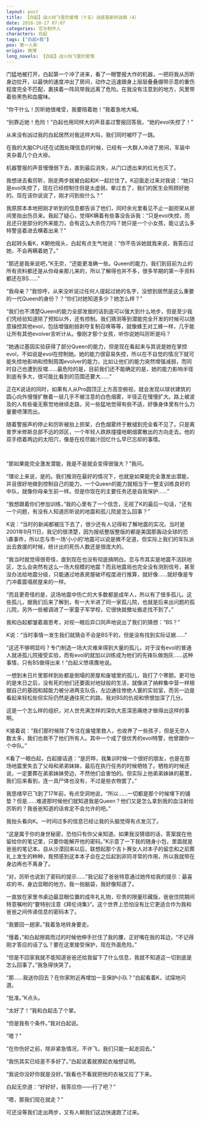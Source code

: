 ```yaml
---
layout: post
title: 【白起】战火纷飞里的爱情（十五）谜底是新的谜面（4）
date: 2018-10-17 07:07
categories: 恋与制作人
characters: 白起
tags: ["白起×我"]
pov: 第一人称
origin: 微博
long_novels: 【白起】战火纷飞里的爱情
---
```


门猛地被打开，白起第一个冲了进来，看了一眼警报大作的机器，一把将我从厉昕身边拉开，以最快的速度冲出了房间，动作之迅速跟身上层层叠叠绷带示意的重伤程度完全不匹配，裹挟着一阵风带我远离了危险。在我没有注意到的地方，风里带着些黑色和血腥味。

“你干什么！厉昕她很难受，我要陪着她！”我着急地大喊。

“别靠近她！危险！”白起也用同样大的声音盖过警报回答我，“她的evol失控了！”

从来没有凶过我的白起居然对我这样大叫，我们同时被吓了一跳。

在我的大脑CPU还在试图处理信息的时候，已经有一大群人冲进了房间，军装中夹杂着几个白大褂。

机器警报的声音慢慢弱下去，直到最后消失，从门口透出来的红光也灭了。

我想进去看厉昕，刚走两步就被白起和K一起拦住了。K迎面走过来对我说：“她只是evol失控了，现在已经控制住但是太虚弱，晕过去了，我们的医生会照顾好她的。现在该你说说了，刚才问到些什么？”

我原原本本地把刚才听到的信息都告诉了他们，同时余光里看见不止一副担架从房间里抬出伤员来。我起了疑心，觉得K瞒着有些事没告诉我：“只是evol失控，而且还只是部分的外来能力，会有这么大杀伤力吗？她只是一个小女孩，能让这么多特警竖着进去横着出来？”

白起转头看K，K朝他摇头，白起有点生气地说：“你不告诉她就我来说，我答应过她，不会再瞒着她了。”

“那还是我来说吧，”K无奈，“还能更准确一些。Queen的能力，我们到目前为止的所有资料都还是从你母亲那儿来的，所以了解得也并不多，很多早期的第一手资料都还在BS……”

“我母亲？”我惊呼，从来没听说过任何人提起过她的名字，没想到居然是这么重要的一代Queen的身份？？“你们对她知道多少？她怎么样？”

“我们也不清楚Queen的能力全部发掘的话到底可以强大到什么地步，但是至少我们凭经验知道除了预知以外，还有控制。我们猜测等到潜能完全开发的时候可以随意操控其他evol，包括增强削弱剥夺复制召唤等等，就像蜂王对工蜂一样，几乎能让所有其他evolver言听计从。像刚才那个女孩，听你说她叫厉昕是吗？

“她通过基因实验获得了部分Queen的能力，但是现在看起来与其说是她在掌控evol，不如说是evol在控制她。她的能力很容易失控，所以在不自觉的情况下就可能失控地影响和控制周围evolver的能力，比如让他们的能力突然增强减弱，而同时自己也遭到反噬……最危险的是，目前我们还不能确定的是，她的能力影响半径到底有多大，很可能比看到的范围还要大……”

正在K说话的同时，如果有人从Pro圆顶正上方高空俯视，就会发现以球状建筑的圆心向外慢慢扩散着一层几乎不被注意的白色烟雾，半径正在慢慢扩大。路上被波及的人有些毫无察觉地继续走路，另一些猛地觉得有些不适，好像身体里有什么力量要喷薄而出。

随着警报声的停止和厉昕被抬上担架，白色烟雾终于散褪到完全看不见了。只是离普罗米修斯总部不远的郊区，一个年轻人跌跌撞撞地朝烟雾散出的方向走去。他的双手捂着两边的太阳穴，像是在绞尽脑汁回忆什么早已忘却的事情。

<br>

“那如果能完全激发潜能，我是不是就会变得很强大？”我问。

“理论上来说，是的。我们推测在最好的情况下，也就是如果能完全激发出潜能，并且很好地做到控制自己的能力，一个Queen的能力就相当于一整支训练良好的中队，就像你母亲生前一样。但是你现在的主要任务还是自我保护……”

“我想跟着你们参加训练，”我的心里有了一个信念，无视了K的最后一句话，“还有一个问题，有没有人知道厉昕说的地震和孤儿院是怎么回事？”

K说：“当时的新闻都被压下去了，很少还有人记得和了解地震的实况。当时是2001年9月11日，我记的很清楚，因为报纸整版整版的都是美国那轰动全球的恐\袭事件，所以恋与市一场‘小小的’地震可以说是微不足道，但实际上我们的军队派出去救援的时候，统计出的死伤人数还是很庞大的。

“我当时就觉得很奇怪，直到现在也没有彻底搞明白。恋与市其实是地震不活跃地区，怎么会突然有这么一场大规模的地震？而且地震局也完全没有测到信号，甚至没办法给地震分级，只能通过地表房屋破坏程度进行推算，就好像……就好像是专门冲着震塌房屋来的一样。

“而且更奇怪的是，这场地震中伤亡的大多数都是成年人，所以有了很多孤儿。这些孤儿，据我们后来了解到，有一大半进了同一家孤儿院，也就是后来出问题的孤儿院，另外一些被调进了一家童子军学校，它很快就撤址搬走找不到了。”

我和白起都皱着眉思考，对视一眼后异口同声地说出了我们的猜想：“BS？”

K说：“当时事情一发生我们就猜会不会是BS干的，但是没有找到实际证据……”

“这还不够明显吗？专门制造一场大灾难来得到大量的孤儿，对于没有evol的普通人就进孤儿院接受实验，而有evol的就加以训练成为他们的先锋队做炮灰……这种事情，只有BS做得出来！”白起义愤填膺地说。

一想到末日片里那样到处都是倒塌的房屋和废墟里的孤儿，我打了个寒颤。更可怕的是末日之后，没有死的他们还要面对地狱般的生活，就像进了纳粹集中营一样根据自己的基因和超能力被分进两支队伍，左边通往惨绝人寰的实验室，而另一边是看起来轻松些但实际仍然是通往死亡的路，我对BS的仇视和愤恨加深了几分。

这是一个怎么样的组织，对人世充满怎样的深仇大恶深恶痛绝才做得出这样的事啊。

K接着说：“我们那时候除了专注在废墟里救人，也收养了一些孩子，但是无奈人数太多，我们也救不了他们所有人。其中一个成了很优秀的evol特警，他曾跟你一个中队。”

K看了一眼白起，白起接话道：“是厉晔，我集训时候一个很好的朋友，也是在那场地震里失去了父母和弟弟妹妹，最后在执行任务的时候牺牲了。牺牲的时候还说，一定要葬在弟弟妹妹旁边，不然他们会害怕的。但实际上他弟弟妹妹的墓里，我们后来看到，连一具尸体也没有，不过是些衣物罢了。”

我思绪早已飞到了17年前，有点空洞地说，“所以……一切都是那个时候埋下的铺垫？但是……难道那时候他们就知道我是Queen？他们又是怎么拿到我的血注射给厉昕的？我爸爸知道的话肯定不会允许的吧。”

我抬头看向K。一时间过多的信息已经让我的头脑觉得有点发沉了。

“这是属于你的身世秘密，恐怕只有你父亲知道。如果我没猜错的话，答案就在他留给你的笔记里，只要你能解开他的密码。”K示意了一下我的随身小包，里面就是爸爸的笔记本。自从沙漠回来以后，联想起那个吉卜赛女人对本子的留恋和之前葬礼上发生的种种，我预感到这本本子会在之后起到非同寻常的作用，所以我就带在身边再也不离身了。

“对，厉昕也说到了密码的提示……”我记起了爸爸特意通过她传给我的提示：最喜欢的书，身边显眼的地方。我一拍脑袋，我好像知道了。

一直放在家里书桌边最显眼位置的成年礼礼物，珍贵的限量珍藏版，爸爸住院期间特意嘱咐的“要特别注意《拜伦诗集》”。这个世界上恐怕没有比它更适合作为我和爸爸之间传递信息的密码本了。

“我要回一趟家。”我着急地转身要走。

“慢着，”和白起擦肩而过的时候他伸手拦住了我的腰，正好嘴在我的耳边，“不记得刚才答应的话了么？要在这里接受保护，现在外面危险。”

“但是不回家我就不能知道爸爸还给我留下了什么信息，我就不知道这一切到底是怎么回事了。”我急得快哭了。

“那……我送你回去？在你家附近再增加一支保护小队？”白起看着K，试探地问道。

“批准。”K点头。

“太好了！”我和白起击了个掌。

“但是我有个条件。”我对白起说。

“嗯？”

“在你伤好之前，除非紧急情况，不许飞，我们只能一起走回去。”

“我伤其实已经差不多好了。”白起说着就撩起衣袖想证明。

“我说你没好你就是没好。”我看也不看就把他的衣袖又拉了下来。

白起无奈道：“好好好，我答应你——行了吧？”

“嗯，那我们现在就走？”

可还没等我们走出两步，又有人朝我们这边快速跑了过来。
